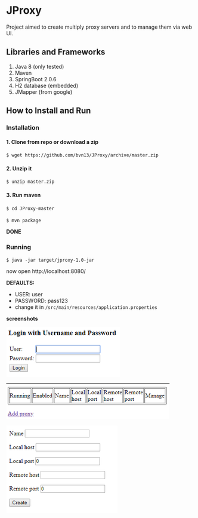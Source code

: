 # JProxy

Project aimed to create multiply proxy servers and to manage them via web UI.

## Libraries and Frameworks

1. Java 8 (only tested)
2. Maven
3. SpringBoot 2.0.6
4. H2 database (embedded)
5. JMapper (from google)

## How to Install and Run

### Installation

#### 1. Clone from repo or download a zip

```
$ wget https://github.com/bvn13/JProxy/archive/master.zip
```

#### 2. Unzip it

```
$ unzip master.zip
```

#### 3. Run maven

```
$ cd JProxy-master

$ mvn package
```

__DONE__

### Running

```
$ java -jar target/jproxy-1.0-jar
```

now open http://localhost:8080/

__DEFAULTS:__

- USER: user
- PASSWORD: pass123
- change it in `/src/main/resources/application.properties`

__screenshots__


![very simple web UI](https://raw.githubusercontent.com/bvn13/JProxy/master/img/login-page.png)

![very simple web UI](https://raw.githubusercontent.com/bvn13/JProxy/master/img/first-view.png)

![very simple web UI](https://raw.githubusercontent.com/bvn13/JProxy/master/img/proxy-form.png)